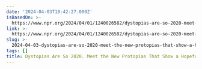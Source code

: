 ```yaml
---
date: '2024-04-03T18:42:27.000Z'
isBasedOn: >-
  https://www.npr.org/2024/04/01/1240026582/dystopias-are-so-2020-meet-the-new-protopias-that-show-a-hopeful-future?utm_source=pocket-newtab-en-us
link: >-
  https://www.npr.org/2024/04/01/1240026582/dystopias-are-so-2020-meet-the-new-protopias-that-show-a-hopeful-future?utm_source=pocket-newtab-en-us
slug: >-
  2024-04-03-dystopias-are-so-2020-meet-the-new-protopias-that-show-a-hopeful-future
tags: []
title: Dystopias Are So 2020. Meet the New Protopias That Show a Hopeful Future
---
```



